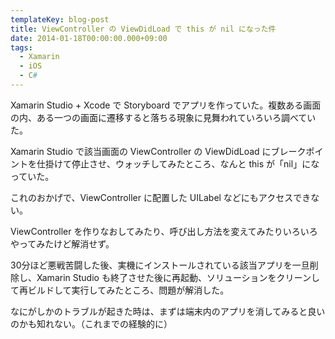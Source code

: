 ```yaml
---
templateKey: blog-post
title: ViewController の ViewDidLoad で this が nil になった件
date: 2014-01-18T00:00:00.000+09:00
tags:
  - Xamarin
  - iOS
  - C#
---
```

Xamarin Studio + Xcode で Storyboard でアプリを作っていた。複数ある画面の内、ある一つの画面に遷移すると落ちる現象に見舞われていろいろ調べていた。
<!--more-->
Xamarin Studio で該当画面の ViewController の ViewDidLoad にブレークポイントを仕掛けて停止させ、ウォッチしてみたところ、なんと this が「nil」になっていた。

これのおかげで、ViewController に配置した UILabel などにもアクセスできない。

ViewController を作りなおしてみたり、呼び出し方法を変えてみたりいろいろやってみたけど解消せず。

30分ほど悪戦苦闘した後、実機にインストールされている該当アプリを一旦削除し、Xamarin Studio も終了させた後に再起動、ソリューションをクリーンして再ビルドして実行してみたところ、問題が解消した。

なにがしかのトラブルが起きた時は、まずは端末内のアプリを消してみると良いのかも知れない。（これまでの経験的に）